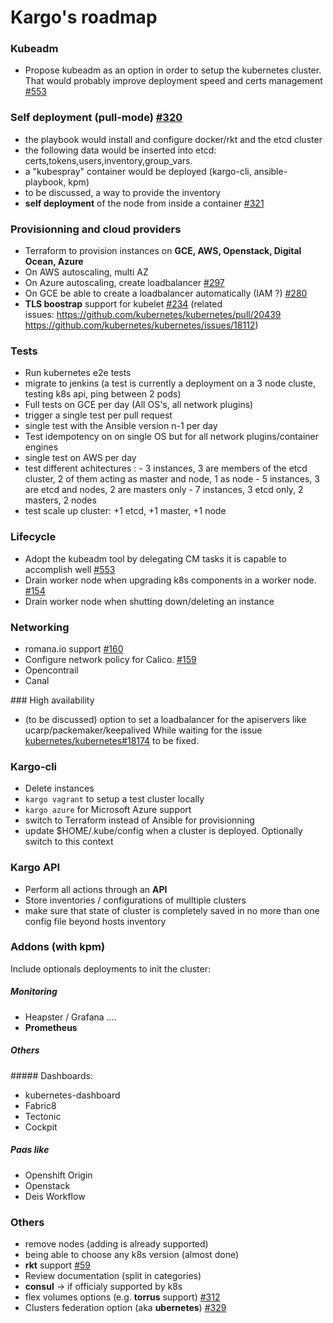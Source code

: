 Kargo's roadmap
=================

### Kubeadm
- Propose kubeadm as an option in order to setup the kubernetes cluster.
That would probably improve deployment speed and certs management [#553](https://github.com/kubespray/kargo/issues/553)

### Self deployment (pull-mode) [#320](https://github.com/kubespray/kargo/issues/320)
- the playbook would install and configure docker/rkt and the etcd cluster
- the following data would be inserted into etcd: certs,tokens,users,inventory,group_vars.
- a "kubespray" container would be deployed (kargo-cli, ansible-playbook, kpm)
- to be discussed, a way to provide the inventory
- **self deployment** of the node from inside a container [#321](https://github.com/kubespray/kargo/issues/321)

### Provisionning and cloud providers
- Terraform to provision instances on **GCE, AWS, Openstack, Digital Ocean, Azure**
- On AWS autoscaling, multi AZ
- On Azure autoscaling, create loadbalancer [#297](https://github.com/kubespray/kargo/issues/297)
- On GCE be able to create a loadbalancer automatically (IAM ?) [#280](https://github.com/kubespray/kargo/issues/280)
- **TLS boostrap** support for kubelet [#234](https://github.com/kubespray/kargo/issues/234)
  (related issues: https://github.com/kubernetes/kubernetes/pull/20439 <br>
   https://github.com/kubernetes/kubernetes/issues/18112)

### Tests
- Run kubernetes e2e tests
- migrate to jenkins
(a test is currently a deployment on a 3 node cluste, testing k8s api, ping between 2 pods)
- Full tests on GCE per day (All OS's, all network plugins)
- trigger a single test per pull request
- single test with the Ansible version n-1 per day
- Test idempotency on on single OS but for all network plugins/container engines
- single test on AWS per day
- test different achitectures :
           - 3 instances, 3 are members of the etcd cluster, 2 of them acting as master and node, 1 as node
           - 5 instances, 3 are etcd and nodes, 2 are masters only
           - 7 instances, 3 etcd only, 2 masters, 2 nodes
- test scale up cluster:  +1 etcd, +1 master, +1 node

### Lifecycle
- Adopt the kubeadm tool by delegating CM tasks it is capable to accomplish well [#553](https://github.com/kubespray/kargo/issues/553)
- Drain worker node when upgrading k8s components in a worker node. [#154](https://github.com/kubespray/kargo/issues/154)
- Drain worker node when shutting down/deleting an instance

### Networking
- romana.io support [#160](https://github.com/kubespray/kargo/issues/160)
- Configure network policy for Calico. [#159](https://github.com/kubespray/kargo/issues/159)
- Opencontrail
- Canal

### High availability
- (to be discussed) option to set a loadbalancer for the apiservers like ucarp/packemaker/keepalived
While waiting for the issue [kubernetes/kubernetes#18174](https://github.com/kubernetes/kubernetes/issues/18174) to be fixed.

### Kargo-cli
- Delete instances
- `kargo vagrant` to setup a test cluster locally
- `kargo azure` for Microsoft Azure support
- switch to Terraform instead of Ansible for provisionning
- update $HOME/.kube/config when a cluster is deployed. Optionally switch to this context

### Kargo API
- Perform all actions through an **API**
- Store inventories / configurations of mulltiple clusters
- make sure that state of cluster is completely saved in no more than one config file beyond hosts inventory

### Addons (with kpm)
Include optionals deployments to init the cluster:
##### Monitoring
- Heapster / Grafana ....
- **Prometheus**

##### Others

##### Dashboards:
 - kubernetes-dashboard
 - Fabric8
 - Tectonic
 - Cockpit

##### Paas like
 - Openshift Origin
 - Openstack
 - Deis Workflow

### Others
- remove nodes  (adding is already supported)
- being able to choose any k8s version (almost done)
- **rkt** support [#59](https://github.com/kubespray/kargo/issues/59)
- Review documentation (split in categories)
- **consul** -> if officialy supported by k8s
- flex volumes options (e.g. **torrus** support) [#312](https://github.com/kubespray/kargo/issues/312)
- Clusters federation option (aka **ubernetes**) [#329](https://github.com/kubespray/kargo/issues/329)
